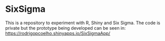 # SixSigma
This is a repository to experiment with R, Shiny and Six Sigma.
The code is private but the prototype being developed can be seen in:
https://rodrigopcoelho.shinyapps.io/SixSigmaApp/
